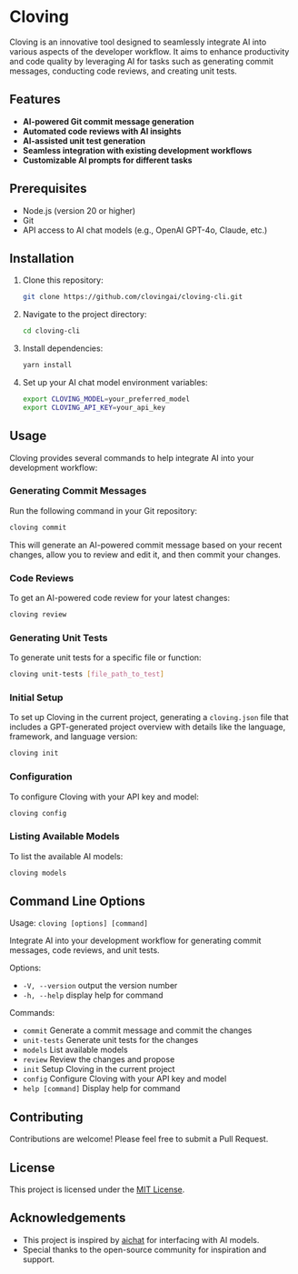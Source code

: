 # Cloving

Cloving is an innovative tool designed to seamlessly integrate AI into various aspects of the developer workflow. It aims to enhance productivity and code quality by leveraging AI for tasks such as generating commit messages, conducting code reviews, and creating unit tests.

## Features

- **AI-powered Git commit message generation**
- **Automated code reviews with AI insights**
- **AI-assisted unit test generation**
- **Seamless integration with existing development workflows**
- **Customizable AI prompts for different tasks**

## Prerequisites

- Node.js (version 20 or higher)
- Git
- API access to AI chat models (e.g., OpenAI GPT-4o, Claude, etc.)

## Installation

1. Clone this repository:
   ```bash
   git clone https://github.com/clovingai/cloving-cli.git
   ```

2. Navigate to the project directory:
   ```bash
   cd cloving-cli
   ```

3. Install dependencies:
   ```bash
   yarn install
   ```

4. Set up your AI chat model environment variables:
   ```bash
   export CLOVING_MODEL=your_preferred_model
   export CLOVING_API_KEY=your_api_key
   ```

## Usage

Cloving provides several commands to help integrate AI into your development workflow:

### Generating Commit Messages

Run the following command in your Git repository:
```bash
cloving commit
```
This will generate an AI-powered commit message based on your recent changes, allow you to review and edit it, and then commit your changes.

### Code Reviews

To get an AI-powered code review for your latest changes:
```bash
cloving review
```

### Generating Unit Tests

To generate unit tests for a specific file or function:
```bash
cloving unit-tests [file_path_to_test]
```

### Initial Setup

To set up Cloving in the current project, generating a `cloving.json` file that includes a GPT-generated project overview with details like the language, framework, and language version:
```bash
cloving init
```

### Configuration

To configure Cloving with your API key and model:
```bash
cloving config
```

### Listing Available Models

To list the available AI models:
```bash
cloving models
```

## Command Line Options

Usage: `cloving [options] [command]`

Integrate AI into your development workflow for generating commit messages, code reviews, and unit tests.

Options:
- `-V, --version`   output the version number
- `-h, --help`      display help for command

Commands:
- `commit`          Generate a commit message and commit the changes
- `unit-tests`      Generate unit tests for the changes
- `models`          List available models
- `review`          Review the changes and propose
- `init`            Setup Cloving in the current project
- `config`          Configure Cloving with your API key and model
- `help [command]`  Display help for command

## Contributing

Contributions are welcome! Please feel free to submit a Pull Request.

## License

This project is licensed under the [MIT License](LICENSE).

## Acknowledgements

- This project is inspired by [aichat](https://github.com/sigoden/aichat) for interfacing with AI models.
- Special thanks to the open-source community for inspiration and support.